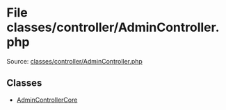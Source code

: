 File classes/controller/AdminController.php
=========

Source: [classes/controller/AdminController.php](https://github.com/PrestaShop/PrestaShop/blob/1.5.6.2/classes/controller/AdminController.php)


Classes
-------

* [AdminControllerCore](class.AdminControllerCore.md)

